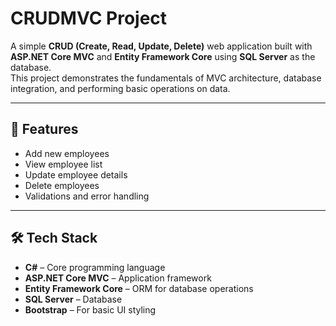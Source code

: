 # CRUDMVC Project

A simple **CRUD (Create, Read, Update, Delete)** web application built with **ASP.NET Core MVC** and **Entity Framework Core** using **SQL Server** as the database.  
This project demonstrates the fundamentals of MVC architecture, database integration, and performing basic operations on data.

---

## 🚀 Features
- Add new employees  
- View employee list  
- Update employee details  
- Delete employees  
- Validations and error handling  

---

## 🛠️ Tech Stack
- **C#** – Core programming language  
- **ASP.NET Core MVC** – Application framework  
- **Entity Framework Core** – ORM for database operations  
- **SQL Server** – Database  
- **Bootstrap** – For basic UI styling 
